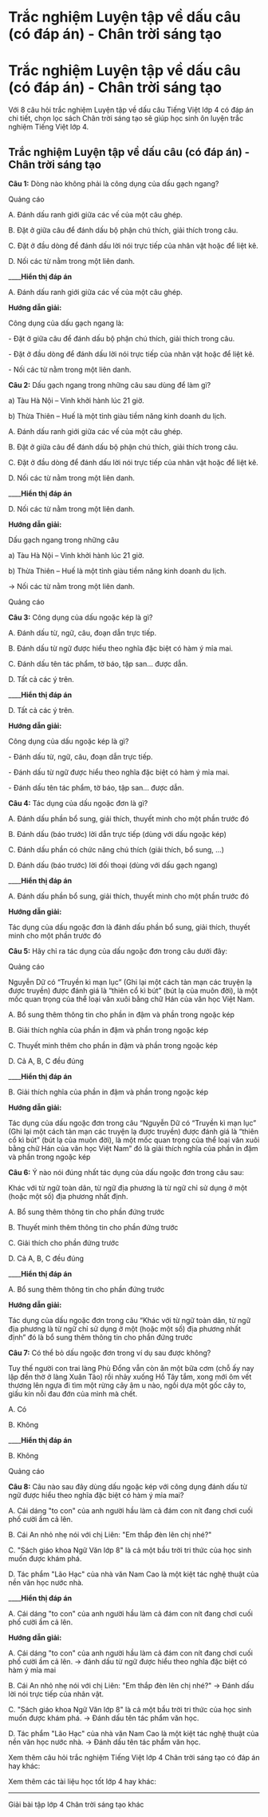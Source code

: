 # Trắc nghiệm Luyện tập về dấu câu (có đáp án) - Chân trời sáng tạo

# Trắc nghiệm Luyện tập về dấu câu (có đáp án) - Chân trời sáng tạo

Với 8 câu hỏi trắc nghiệm Luyện tập về dấu câu Tiếng Việt lớp 4 có đáp án chi tiết, chọn lọc sách Chân trời sáng tạo sẽ giúp học sinh ôn luyện trắc nghiệm Tiếng Việt lớp 4.

## Trắc nghiệm Luyện tập về dấu câu (có đáp án) - Chân trời sáng tạo

**Câu 1:** Dòng nào không phải là công dụng của dấu gạch ngang?

Quảng cáo

A. Đánh dấu ranh giới giữa các vế của một câu ghép.

B. Đặt ở giữa câu để đánh dấu bộ phận chú thích, giải thích trong câu.

C. Đặt ở đầu dòng để đánh dấu lời nói trực tiếp của nhân vật hoặc để liệt kê.

D. Nối các từ nằm trong một liên danh.

____**Hiển thị đáp án**

A. Đánh dấu ranh giới giữa các vế của một câu ghép.

**Hướng dẫn giải:**

Công dụng của dấu gạch ngang là:

\- Đặt ở giữa câu để đánh dấu bộ phận chú thích, giải thích trong câu.

\- Đặt ở đầu dòng để đánh dấu lời nói trực tiếp của nhân vật hoặc để liệt kê.

\- Nối các từ nằm trong một liên danh.

**Câu 2:** Dấu gạch ngang trong những câu sau dùng để làm gì?

a) Tàu Hà Nội – Vinh khởi hành lúc 21 giờ.

b) Thừa Thiên – Huế là một tỉnh giàu tiềm năng kinh doanh du lịch.

A. Đánh dấu ranh giới giữa các vế của một câu ghép.

B. Đặt ở giữa câu để đánh dấu bộ phận chú thích, giải thích trong câu.

C. Đặt ở đầu dòng để đánh dấu lời nói trực tiếp của nhân vật hoặc để liệt kê.

D. Nối các từ nằm trong một liên danh.

____**Hiển thị đáp án**

D. Nối các từ nằm trong một liên danh.

**Hướng dẫn giải:**

Dấu gạch ngang trong những câu 

a) Tàu Hà Nội – Vinh khởi hành lúc 21 giờ.

b) Thừa Thiên – Huế là một tỉnh giàu tiềm năng kinh doanh du lịch.

→ Nối các từ nằm trong một liên danh.

Quảng cáo

**Câu 3:** Công dụng của dấu ngoặc kép là gì?

A. Đánh dấu từ, ngữ, câu, đoạn dẫn trực tiếp.

B. Đánh dấu từ ngữ được hiểu theo nghĩa đặc biệt có hàm ý mỉa mai.

C. Đánh dấu tên tác phẩm, tờ báo, tập san... được dẫn.

D. Tất cả các ý trên. 

____**Hiển thị đáp án**

D. Tất cả các ý trên. 

**Hướng dẫn giải:**

Công dụng của dấu ngoặc kép là gì?

\- Đánh dấu từ, ngữ, câu, đoạn dẫn trực tiếp.

\- Đánh dấu từ ngữ được hiểu theo nghĩa đặc biệt có hàm ý mỉa mai.

\- Đánh dấu tên tác phẩm, tờ báo, tập san... được dẫn.

**Câu 4:** Tác dụng của dấu ngoặc đơn là gì?

A. Đánh dấu phần bổ sung, giải thích, thuyết minh cho một phần trước đó

B. Đánh dấu (báo trước) lời dẫn trực tiếp (dùng với dấu ngoặc kép)

C. Đánh dấu phần có chức năng chú thích (giải thích, bổ sung, ...)

D. Đánh dấu (báo trước) lời đối thoại (dùng với dấu gạch ngang)

____**Hiển thị đáp án**

A. Đánh dấu phần bổ sung, giải thích, thuyết minh cho một phần trước đó

**Hướng dẫn giải:**

Tác dụng của dấu ngoặc đơn là đánh dấu phần bổ sung, giải thích, thuyết minh cho một phần trước đó

**Câu 5:** Hãy chỉ ra tác dụng của dấu ngoặc đơn trong câu dưới đây:

Quảng cáo

Nguyễn Dữ có “Truyền kì mạn lục” (Ghi lại một cách tản mạn các truyện lạ được truyền) được đánh giá là “thiên cổ kì bút” (bút lạ của muôn đời), là một mốc quan trọng của thể loại văn xuôi bằng chữ Hán của văn học Việt Nam.

A. Bổ sung thêm thông tin cho phần in đậm và phần trong ngoặc kép

B. Giải thích nghĩa của phần in đậm và phần trong ngoặc kép

C. Thuyết minh thêm cho phần in đậm và phần trong ngoặc kép

D. Cả A, B, C đều đúng

____**Hiển thị đáp án**

B. Giải thích nghĩa của phần in đậm và phần trong ngoặc kép

**Hướng dẫn giải:**

Tác dụng của dấu ngoặc đơn trong câu “Nguyễn Dữ có “Truyền kì mạn lục” (Ghi lại một cách tản mạn các truyện lạ được truyền) được đánh giá là “thiên cổ kì bút” (bút lạ của muôn đời), là một mốc quan trọng của thể loại văn xuôi bằng chữ Hán của văn học Việt Nam” đó là giải thích nghĩa của phần in đậm và phần trong ngoặc kép

**Câu 6:** Ý nào nói đúng nhất tác dụng của dấu ngoặc đơn trong câu sau:

Khác với từ ngữ toàn dân, từ ngữ địa phương là từ ngữ chỉ sử dụng ở một (hoặc một số) địa phương nhất định.

A. Bổ sung thêm thông tin cho phần đứng trước

B. Thuyết minh thêm thông tin cho phần đứng trước

C. Giải thích cho phần đứng trước

D. Cả A, B, C đều đúng

____**Hiển thị đáp án**

A. Bổ sung thêm thông tin cho phần đứng trước

**Hướng dẫn giải:**

Tác dụng của dấu ngoặc đơn trong câu “Khác với từ ngữ toàn dân, từ ngữ địa phương là từ ngữ chỉ sử dụng ở một (hoặc một số) địa phương nhất định” đó là bổ sung thêm thông tin cho phần đứng trước

**Câu 7:** Có thể bỏ dấu ngoặc đơn trong ví dụ sau được không?

Tuy thế người con trai làng Phù Đổng vẫn còn ăn một bữa cơm (chỗ ấy nay lập đền thờ ở làng Xuân Tảo) rồi nhảy xuống Hồ Tây tắm, xong mới ôm vết thương lên ngựa đi tìm một rừng cây âm u nào, ngồi dựa một gốc cây to, giấu kín nỗi đau đớn của mình mà chết.

A. Có

B. Không

____**Hiển thị đáp án**

B. Không

Quảng cáo

**Câu 8:** Câu nào sau đây dùng dấu ngoặc kép với công dụng đánh dấu từ ngữ được hiểu theo nghĩa đặc biệt có hàm ý mỉa mai?

A. Cái dáng "to con" của anh người hầu làm cả đám con nít đang chơi cuối phố cười ầm cả lên.

B. Cái An nhỏ nhẹ nói với chị Liên: "Em thắp đèn lên chị nhé?"

C. "Sách giáo khoa Ngữ Văn lớp 8" là cả một bầu trời tri thức của học sinh muốn được khám phá.

D. Tác phẩm "Lão Hạc" của nhà văn Nam Cao là một kiệt tác nghệ thuật của nền văn học nước nhà.

____**Hiển thị đáp án**

A. Cái dáng "to con" của anh người hầu làm cả đám con nít đang chơi cuối phố cười ầm cả lên.

**Hướng dẫn giải:**

A. Cái dáng "to con" của anh người hầu làm cả đám con nít đang chơi cuối phố cười ầm cả lên. → đánh dấu từ ngữ được hiểu theo nghĩa đặc biệt có hàm ý mỉa mai

B. Cái An nhỏ nhẹ nói với chị Liên: "Em thắp đèn lên chị nhé?" → Đánh dấu lời nói trực tiếp của nhân vật.

C. "Sách giáo khoa Ngữ Văn lớp 8" là cả một bầu trời tri thức của học sinh muốn được khám phá. → Đánh dấu tên tác phẩm văn học.

D. Tác phẩm "Lão Hạc" của nhà văn Nam Cao là một kiệt tác nghệ thuật của nền văn học nước nhà. → Đánh dấu tên tác phẩm văn học.

Xem thêm câu hỏi trắc nghiệm Tiếng Việt lớp 4 Chân trời sáng tạo có đáp án hay khác:

Xem thêm các tài liệu học tốt lớp 4 hay khác:

* * *

Giải bài tập lớp 4 Chân trời sáng tạo khác
